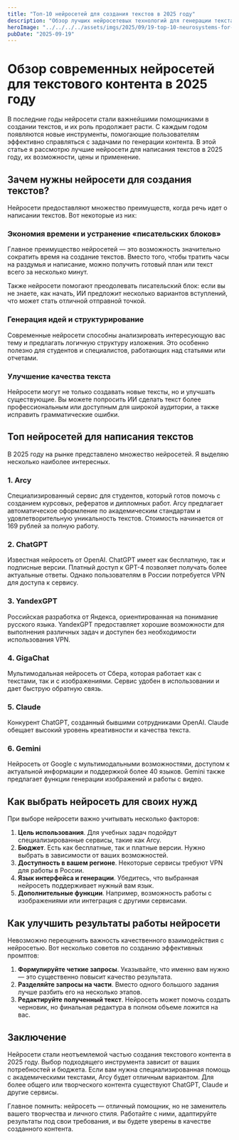 ```yaml
---
title: "Топ-10 нейросетей для создания текстов в 2025 году"
description: "Обзор лучших нейросетевых технологий для генерации текста, их возможностей и применения в различных областях."
heroImage: "../../../../assets/imgs/2025/09/19-top-10-neurosystems-for-text-writing-2025.webp"
pubDate: "2025-09-19"
---
```


# Обзор современных нейросетей для текстового контента в 2025 году

В последние годы нейросети стали важнейшими помощниками в создании текстов, и их роль продолжает расти. С каждым годом появляются новые инструменты, помогающие пользователям эффективно справляться с задачами по генерации контента. В этой статье я рассмотрю лучшие нейросети для написания текстов в 2025 году, их возможности, цены и применение.

## Зачем нужны нейросети для создания текстов?

Нейросети предоставляют множество преимуществ, когда речь идет о написании текстов. Вот некоторые из них:

### Экономия времени и устранение «писательских блоков»

Главное преимущество нейросетей — это возможность значительно сократить время на создание текстов. Вместо того, чтобы тратить часы на раздумья и написание, можно получить готовый план или текст всего за несколько минут.

Также нейросети помогают преодолевать писательский блок: если вы не знаете, как начать, ИИ предложит несколько вариантов вступлений, что может стать отличной отправной точкой.

### Генерация идей и структурирование

Современные нейросети способны анализировать интересующую вас тему и предлагать логичную структуру изложения. Это особенно полезно для студентов и специалистов, работающих над статьями или отчетами.

### Улучшение качества текста

Нейросети могут не только создавать новые тексты, но и улучшать существующие. Вы можете попросить ИИ сделать текст более профессиональным или доступным для широкой аудитории, а также исправить грамматические ошибки.

## Топ нейросетей для написания текстов

В 2025 году на рынке представлено множество нейросетей. Я выделяю несколько наиболее интересных.

### 1. Arcy

Специализированный сервис для студентов, который готов помочь с созданием курсовых, рефератов и дипломных работ. Arcy предлагает автоматическое оформление по академическим стандартам и удовлетворительную уникальность текстов. Стоимость начинается от 169 рублей за полную работу.

### 2. ChatGPT

Известная нейросеть от OpenAI. ChatGPT имеет как бесплатную, так и подписные версии. Платный доступ к GPT-4 позволяет получать более актуальные ответы. Однако пользователям в России потребуется VPN для доступа к сервису.

### 3. YandexGPT

Российская разработка от Яндекса, ориентированная на понимание русского языка. YandexGPT предоставляет хорошие возможности для выполнения различных задач и доступен без необходимости использования VPN.

### 4. GigaChat

Мультимодальная нейросеть от Сбера, которая работает как с текстами, так и с изображениями. Сервис удобен в использовании и дает быструю обратную связь.

### 5. Claude

Конкурент ChatGPT, созданный бывшими сотрудниками OpenAI. Claude обещает высокий уровень креативности и качества текста.

### 6. Gemini

Нейросеть от Google с мультимодальными возможностями, доступом к актуальной информации и поддержкой более 40 языков. Gemini также предлагает функции генерации изображений и работы с видео.

## Как выбрать нейросеть для своих нужд

При выборе нейросети важно учитывать несколько факторов:

1. **Цель использования**. Для учебных задач подойдут специализированные сервисы, такие как Arcy.
2. **Бюджет**. Есть как бесплатные, так и платные версии. Нужно выбрать в зависимости от ваших возможностей.
3. **Доступность в вашем регионе**. Некоторые сервисы требуют VPN для работы в России.
4. **Язык интерфейса и генерации**. Убедитесь, что выбранная нейросеть поддерживает нужный вам язык.
5. **Дополнительные функции**. Например, возможность работы с изображениями или интеграция с другими сервисами.

## Как улучшить результаты работы нейросети

Невозможно переоценить важность качественного взаимодействия с нейросетью. Вот несколько советов по созданию эффективных промптов:

1. **Формулируйте четкие запросы**. Указывайте, что именно вам нужно — это существенно повысит качество результата.
2. **Разделяйте запросы на части**. Вместо одного большого задания лучше разбить его на несколько этапов.
3. **Редактируйте полученный текст**. Нейросеть может помочь создать черновик, но финальная редактура в полном объеме ложится на вас.

## Заключение

Нейросети стали неотъемлемой частью создания текстового контента в 2025 году. Выбор подходящего инструмента зависит от ваших потребностей и бюджета. Если вам нужна специализированная помощь с академическими текстами, Arcy будет отличным вариантом. Для более общего или творческого контента существуют ChatGPT, Claude и другие сервисы.

Главное помнить: нейросеть — отличный помощник, но не заменитель вашего творчества и личного стиля. Работайте с ними, адаптируйте результаты под свои требования, и вы будете уверены в качестве созданного контента.